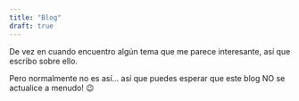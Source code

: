 ```yaml
---
title: "Blog"
draft: true
---
```


De vez en cuando encuentro algún tema que me parece interesante, así que escribo sobre ello.

Pero normalmente no es así... así que puedes esperar que este blog NO se actualice a menudo! 😉